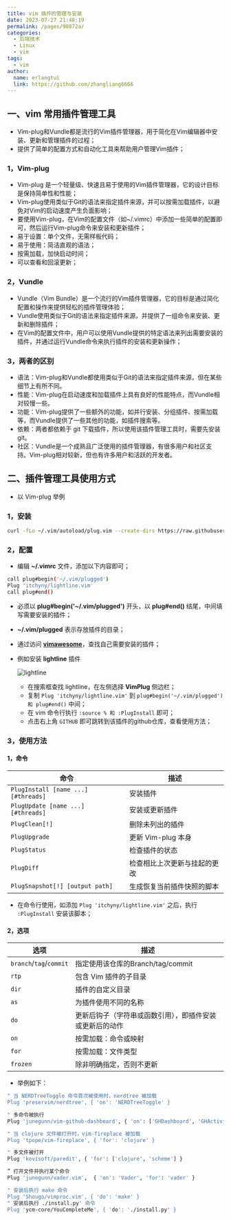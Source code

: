 ```yaml
---
title: vim 插件的管理与安装
date: 2023-07-27 21:48:19
permalink: /pages/90872a/
categories:
  - 后端技术
  - Linux
  - vim
tags:
  - vim
author: 
  name: erlangtui
  link: https://github.com/zhangliang6666
---
```


## 一、vim 常用插件管理工具
* Vim-plug和Vundle都是流行的Vim插件管理器，用于简化在Vim编辑器中安装、更新和管理插件的过程；
* 提供了简单的配置方式和自动化工具来帮助用户管理Vim插件；

### 1，Vim-plug
* Vim-plug 是一个轻量级、快速且易于使用的Vim插件管理器，它的设计目标是保持简单性和性能；
* Vim-plug使用类似于Git的语法来指定插件来源，并可以按需加载插件，以避免对Vim的启动速度产生负面影响；
* 要使用Vim-plug，在Vim的配置文件（如~/.vimrc）中添加一些简单的配置即可，然后运行Vim-plug命令来安装和更新插件；
* 易于设置：单个文件，无需样板代码；
* 易于使用：简洁直观的语法；
* 按需加载，加快启动时间；
* 可以查看和回滚更新；

### 2，Vundle
* Vundle（Vim Bundle）是一个流行的Vim插件管理器，它的目标是通过简化配置和操作来提供轻松的插件管理体验；
* Vundle使用类似于Git的语法来指定插件来源，并提供了一组命令来安装、更新和删除插件；
* 在Vim的配置文件中，用户可以使用Vundle提供的特定语法来列出需要安装的插件，并通过运行Vundle命令来执行插件的安装和更新操作；

### 3，两者的区别
* 语法：Vim-plug和Vundle都使用类似于Git的语法来指定插件来源，但在某些细节上有所不同。
* 性能：Vim-plug在启动速度和加载插件上具有良好的性能特点，而Vundle相对较慢一些。
* 功能：Vim-plug提供了一些额外的功能，如并行安装、分组插件、按需加载等，而Vundle提供了一些其他的功能，如插件搜索等。
* 依赖：两者都依赖于 git 下载插件，所以使用该插件管理工具时，需要先安装 git。
* 社区：Vundle是一个成熟且广泛使用的插件管理器，有很多用户和社区支持。Vim-plug相对较新，但也有许多用户和活跃的开发者。

## 二、插件管理工具使用方式
* 以 Vim-plug 举例
### 1，安装
```bash
curl -fLo ~/.vim/autoload/plug.vim --create-dirs https://raw.githubusercontent.com/junegunn/vim-plug/master/plug.vim

```
### 2，配置
* 编辑 **~/.vimrc** 文件，添加以下内容即可；
```bash
call plug#begin('~/.vim/plugged')
Plug 'itchyny/lightline.vim'
call plug#end()
```
* 必须以 **plug#begin('~/.vim/plugged')** 开头，以 **plug#end()** 结尾，中间填写需要安装的插件；
* **~/.vim/plugged** 表示存放插件的目录；
* 通过访问 **[vimawesome](https://vimawesome.com/)**，查找自己需要安装的插件；
* 例如安装 **lightline** 插件

  ![lightline](/erlangtui/img/vimawesome.png)
  * 在搜索框查找 lightline，在左侧选择 **VimPlug** 侧边栏；
  * 复制 `Plug 'itchyny/lightline.vim'` 到 `plug#begin('~/.vim/plugged') 和 plug#end()` 中间；
  * 在 vim 命令行执行 `:source % 和 :PlugInstall` 即可；
  * 点击右上角 `GITHUB` 即可跳转到该插件的github仓库，查看使用方法；
### 3，使用方法
#### 1，命令

| 命令 | 描述 |
| ----------------------------------- | ---------|
| `PlugInstall [name ...] [#threads]` | 安装插件 |
| `PlugUpdate [name ...] [#threads]`  | 安装或更新插件 |
| `PlugClean[!]`                      | 删除未列出的插件 |
| `PlugUpgrade`                       | 更新 Vim-plug 本身 |
| `PlugStatus`                        | 检查插件的状态 |
| `PlugDiff`                          | 检查相比上次更新与挂起的更改 |
| `PlugSnapshot[!] [output path]`     | 生成恢复当前插件快照的脚本  |

* 在命令行使用，如添加 `Plug 'itchyny/lightline.vim'` 之后，执行 `:PlugInstall` 安装该脚本；
#### 2，选项

| 选项                     | 描述                                      |
| ----------------------- | ------------------------------------------------ |
| `branch`/`tag`/`commit` | 指定使用该仓库的Branch/tag/commit        |
| `rtp`                   | 包含 Vim 插件的子目录            |
| `dir`                   | 插件的自定义目录                |
| `as`                    | 为插件使用不同的名称               |
| `do`                    | 更新后钩子（字符串或函数引用），即插件安装或更新后的动作           |
| `on`                    | 按需加载：命令或映射<Plug> |
| `for`                   | 按需加载：文件类型                   |
| `frozen`                | 除非明确指定，否则不更新 |

* 举例如下：

```bash
" 当 NERDTreeToggle 命令首次被使用时，nerdtree 被加载
Plug 'preservim/nerdtree', { 'on': 'NERDTreeToggle' }

" 多命令被执行
Plug 'junegunn/vim-github-dashboard', { 'on': ['GHDashboard', 'GHActivity'] }

" 当 clojure 文件被打开时，vim-fireplace 被加载
Plug 'tpope/vim-fireplace', { 'for': 'clojure' }

" 多文件被打开
Plug 'kovisoft/paredit', { 'for': ['clojure', 'scheme'] }

” 打开文件并执行某个命令
Plug 'junegunn/vader.vim',  { 'on': 'Vader', 'for': 'vader' }

" 安装后执行 make 命令
Plug 'Shougo/vimproc.vim', { 'do': 'make' }
" 安装后执行 ./install.py' 命令
Plug 'ycm-core/YouCompleteMe', { 'do': './install.py' }
```



<!-- &emsp;&emsp;这是一个空格的注释 -->
